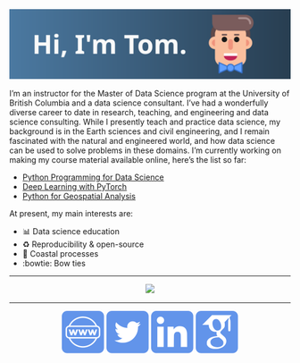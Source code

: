 <img src="https://raw.githubusercontent.com/TomasBeuzen/tomasbeuzen/d8d14ea45fbe130d605abecffa15d30c69eb72b5/readme/avatar-header.svg" alt="Hi!">

I’m an instructor for the Master of Data Science program at the University of British Columbia and a data science consultant. I’ve had a wonderfully diverse career to date in research, teaching, and engineering and data science consulting. While I presently teach and practice data science, my background is in the Earth sciences and civil engineering, and I remain fascinated with the natural and engineered world, and how data science can be used to solve problems in these domains. I’m currently working on making my course material available online, here’s the list so far:

- [Python Programming for Data Science](https://www.tomasbeuzen.com/python-programming-for-data-science/README.html)
- [Deep Learning with PyTorch](https://www.tomasbeuzen.com/deep-learning-with-pytorch/README.html)
- [Python for Geospatial Analysis](https://www.tomasbeuzen.com/python-for-geospatial-analysis/README.html)

At present, my main interests are:

- :bar_chart: Data science education
- :recycle: Reproducibility & open-source
- :ocean: Coastal processes
- :bowtie: Bow ties

<hr>

<p align="center">
  <img src="https://github-readme-stats.vercel.app/api?username=tomasbeuzen&show_icons=true"/>
</p>

<hr>

<p align="center">
  <p align="center">
    <a href="https://www.tomasbeuzen.com/" alt="Website"><img
src="https://raw.githubusercontent.com/TomasBeuzen/tomasbeuzen/d328e17cec9daaf73359c860075553e0b82b6d20/readme/website.svg"></a>
    <a href="https://twitter.com/TBeuzen" alt="Twitter"><img src="https://raw.githubusercontent.com/TomasBeuzen/tomasbeuzen/d328e17cec9daaf73359c860075553e0b82b6d20/readme/twitter.svg"></a>
    <a href="https://www.linkedin.com/in/tomas-beuzen-2b432a118/" alt="Linkedin"><img src="https://raw.githubusercontent.com/TomasBeuzen/tomasbeuzen/d328e17cec9daaf73359c860075553e0b82b6d20/readme/linkedin.svg"></a>
    <a href="https://scholar.google.com.au/citations?user=v8Di958AAAAJ&hl=en" alt="Google Scholar"><img src="https://raw.githubusercontent.com/TomasBeuzen/tomasbeuzen/d328e17cec9daaf73359c860075553e0b82b6d20/readme/google-scholar.svg"></a>
  </p>
</p>
